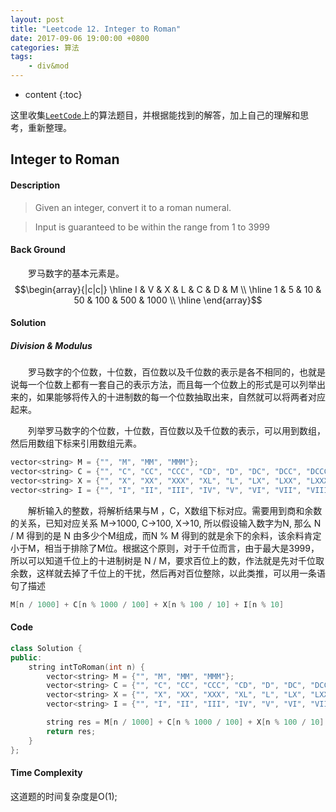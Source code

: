 ```yaml
---
layout: post
title: "Leetcode 12. Integer to Roman"
date: 2017-09-06 19:00:00 +0800 
categories: 算法
tags: 
    - div&mod
---
```

* content
{:toc}

这里收集[`LeetCode`](https://leetcode.com)上的算法题目，并根据能找到的解答，加上自己的理解和思考，重新整理。

<!-- more -->

## Integer to Roman

#### Description

>Given an integer, convert it to a roman numeral.

>Input is guaranteed to be within the range from 1 to 3999

#### Back Ground

&emsp;&emsp;罗马数字的基本元素是。  
$$\begin{array}{|c|c|} 
\hline
I & V & X & L & C & D & M \\
\hline
1 & 5 & 10 & 50 & 100 & 500 & 1000 \\
\hline  
\end{array}$$

#### Solution

#####  Division & Modulus

&emsp;&emsp;罗马数字的个位数，十位数，百位数以及千位数的表示是各不相同的，也就是说每一个位数上都有一套自己的表示方法，而且每一个位数上的形式是可以列举出来的，如果能够将传入的十进制数的每一个位数抽取出来，自然就可以将两者对应起来。

&emsp;&emsp;列举罗马数字的个位数，十位数，百位数以及千位数的表示，可以用到数组，然后用数组下标来引用数组元素。 
```cpp
vector<string> M = {"", "M", "MM", "MMM"};
vector<string> C = {"", "C", "CC", "CCC", "CD", "D", "DC", "DCC", "DCCC", "CM"};
vector<string> X = {"", "X", "XX", "XXX", "XL", "L", "LX", "LXX", "LXXX", "XC"};
vector<string> I = {"", "I", "II", "III", "IV", "V", "VI", "VII", "VIII", "IX"};
```

&emsp;&emsp;解析输入的整数，将解析结果与M ，C，X数组下标对应。需要用到商和余数的关系，已知对应关系 M->1000, C->100, X->10, 所以假设输入数字为N, 那么 N / M 得到的是 N 由多少个M组成，而N % M 得到的就是余下的余料，该余料肯定小于M，相当于排除了M位。根据这个原则，对于千位而言，由于最大是3999，所以可以知道千位上的十进制树是 N / M，要求百位上的数，作法就是先对千位取余数，这样就去掉了千位上的干扰，然后再对百位整除，以此类推，可以用一条语句了描述
```cpp
M[n / 1000] + C[n % 1000 / 100] + X[n % 100 / 10] + I[n % 10]
```

#### Code

```cpp
class Solution {
public:
    string intToRoman(int n) {
        vector<string> M = {"", "M", "MM", "MMM"};
        vector<string> C = {"", "C", "CC", "CCC", "CD", "D", "DC", "DCC", "DCCC", "CM"};
        vector<string> X = {"", "X", "XX", "XXX", "XL", "L", "LX", "LXX", "LXXX", "XC"};
        vector<string> I = {"", "I", "II", "III", "IV", "V", "VI", "VII", "VIII", "IX"}

        string res = M[n / 1000] + C[n % 1000 / 100] + X[n % 100 / 10] + I[n % 10];
        return res;
    } 
};
```

#### Time Complexity

这道题的时间复杂度是O(1);
